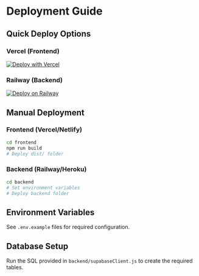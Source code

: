 # Deployment Guide

## Quick Deploy Options

### Vercel (Frontend)
[![Deploy with Vercel](https://vercel.com/button)](https://vercel.com/import/project?template=https://github.com/Brandon05-dev/ReGenLens)

### Railway (Backend)
[![Deploy on Railway](https://railway.app/button.svg)](https://railway.app/new/template/ReGenLens)

## Manual Deployment

### Frontend (Vercel/Netlify)
```bash
cd frontend
npm run build
# Deploy dist/ folder
```

### Backend (Railway/Heroku)
```bash
cd backend
# Set environment variables
# Deploy backend folder
```

## Environment Variables

See `.env.example` files for required configuration.

## Database Setup

Run the SQL provided in `backend/supabaseClient.js` to create the required tables.